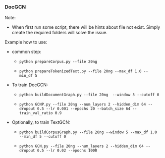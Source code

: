 ### DocGCN

Note:

- When first run some script, there will be hints about file not exist. Simply create the required folders will solve the issue.


Example how to use:

* common step:

  * `python prepareCorpus.py --file 20ng`

  * `python prepareTokenizedText.py --file 20ng --max_df 1.0 --min_df 5`

* To train DocGCN:
 
    * `python buildDocumentGraph.py --file 20ng  --window 5 --cutoff 0`
    
    * `python GCNP.py --file 20ng --num_layers 2 --hidden_dim 64 --dropout 0.5 --lr 0.001 --epochs 20 --batch_size 64 --train_val_ratio 0.9`

* Optionally, to train TextGCN:

    * `python buildCorpusGraph.py --file 20ng --window 5 --max_df 1.0 --min_df 5 --cutoff 0`
    
    * `python GCN.py --file 20ng --num_layers 2 --hidden_dim 64 --dropout 0.5 --lr 0.02 --epochs 1000`


